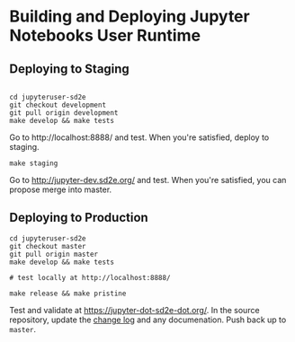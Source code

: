# Building and Deploying Jupyter Notebooks User Runtime

## Deploying to Staging

```shell

cd jupyteruser-sd2e
git checkout development
git pull origin development
make develop && make tests
```

Go to http://localhost:8888/ and test. When you're satisfied, deploy to staging.

```shell
make staging
```

Go to http://jupyter-dev.sd2e.org/ and test. When you're satisfied, you can propose merge into master.

## Deploying to Production

```shell
cd jupyteruser-sd2e
git checkout master
git pull origin master
make develop && make tests

# test locally at http://localhost:8888/

make release && make pristine
```

Test and validate at https://jupyter-dot-sd2e-dot.org/. In the source repository, update the [change log](./CHANGELOG.md) and any documenation. Push back up to `master`.


